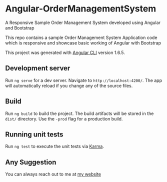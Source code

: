 # Angular-OrderManagementSystem
A Responsive Sample Order Management System  developed using Angular and Bootstrap

This repo contains a sample Order Management System Application code which is responsive and showcase basic working of Angular with Bootstrap

This project was generated with [Angular CLI](https://github.com/angular/angular-cli) version 1.6.5.

## Development server

Run `ng serve` for a dev server. Navigate to `http://localhost:4200/`. The app will automatically reload if you change any of the source files.

## Build

Run `ng build` to build the project. The build artifacts will be stored in the `dist/` directory. Use the `-prod` flag for a production build.

## Running unit tests

Run `ng test` to execute the unit tests via [Karma](https://karma-runner.github.io).

## Any Suggestion

You can always reach out to me at [my website](http://www.amanchhabra.com)
